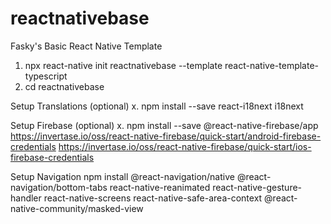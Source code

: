# reactnativebase

Fasky's Basic React Native Template

1. npx react-native init reactnativebase --template react-native-template-typescript
2. cd reactnativebase

Setup Translations (optional)
x. npm install --save react-i18next i18next

Setup Firebase (optional)
x. npm install --save @react-native-firebase/app
https://invertase.io/oss/react-native-firebase/quick-start/android-firebase-credentials
https://invertase.io/oss/react-native-firebase/quick-start/ios-firebase-credentials

Setup Navigation
npm install @react-navigation/native @react-navigation/bottom-tabs react-native-reanimated react-native-gesture-handler react-native-screens react-native-safe-area-context @react-native-community/masked-view
